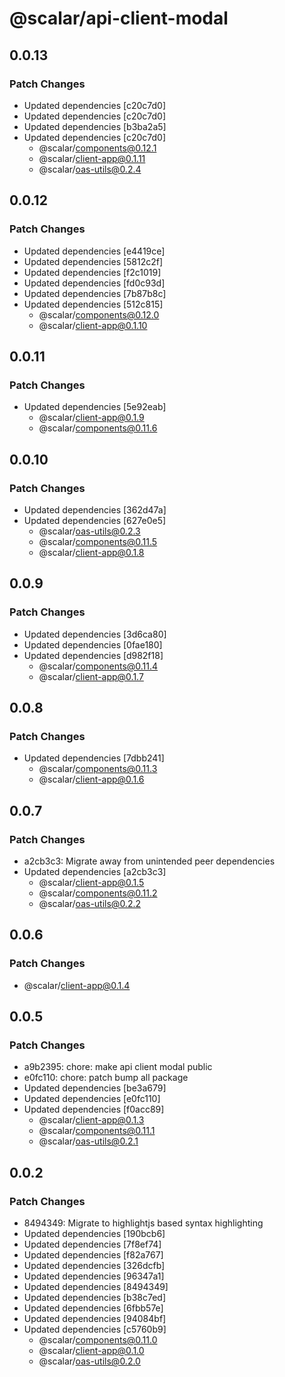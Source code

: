 # @scalar/api-client-modal

## 0.0.13

### Patch Changes

- Updated dependencies [c20c7d0]
- Updated dependencies [c20c7d0]
- Updated dependencies [b3ba2a5]
- Updated dependencies [c20c7d0]
  - @scalar/components@0.12.1
  - @scalar/client-app@0.1.11
  - @scalar/oas-utils@0.2.4

## 0.0.12

### Patch Changes

- Updated dependencies [e4419ce]
- Updated dependencies [5812c2f]
- Updated dependencies [f2c1019]
- Updated dependencies [fd0c93d]
- Updated dependencies [7b87b8c]
- Updated dependencies [512c815]
  - @scalar/components@0.12.0
  - @scalar/client-app@0.1.10

## 0.0.11

### Patch Changes

- Updated dependencies [5e92eab]
  - @scalar/client-app@0.1.9
  - @scalar/components@0.11.6

## 0.0.10

### Patch Changes

- Updated dependencies [362d47a]
- Updated dependencies [627e0e5]
  - @scalar/oas-utils@0.2.3
  - @scalar/components@0.11.5
  - @scalar/client-app@0.1.8

## 0.0.9

### Patch Changes

- Updated dependencies [3d6ca80]
- Updated dependencies [0fae180]
- Updated dependencies [d982f18]
  - @scalar/components@0.11.4
  - @scalar/client-app@0.1.7

## 0.0.8

### Patch Changes

- Updated dependencies [7dbb241]
  - @scalar/components@0.11.3
  - @scalar/client-app@0.1.6

## 0.0.7

### Patch Changes

- a2cb3c3: Migrate away from unintended peer dependencies
- Updated dependencies [a2cb3c3]
  - @scalar/client-app@0.1.5
  - @scalar/components@0.11.2
  - @scalar/oas-utils@0.2.2

## 0.0.6

### Patch Changes

- @scalar/client-app@0.1.4

## 0.0.5

### Patch Changes

- a9b2395: chore: make api client modal public
- e0fc110: chore: patch bump all package
- Updated dependencies [be3a679]
- Updated dependencies [e0fc110]
- Updated dependencies [f0acc89]
  - @scalar/client-app@0.1.3
  - @scalar/components@0.11.1
  - @scalar/oas-utils@0.2.1

## 0.0.2

### Patch Changes

- 8494349: Migrate to highlightjs based syntax highlighting
- Updated dependencies [190bcb6]
- Updated dependencies [7f8ef74]
- Updated dependencies [f82a767]
- Updated dependencies [326dcfb]
- Updated dependencies [96347a1]
- Updated dependencies [8494349]
- Updated dependencies [b38c7ed]
- Updated dependencies [6fbb57e]
- Updated dependencies [94084bf]
- Updated dependencies [c5760b9]
  - @scalar/components@0.11.0
  - @scalar/client-app@0.1.0
  - @scalar/oas-utils@0.2.0
